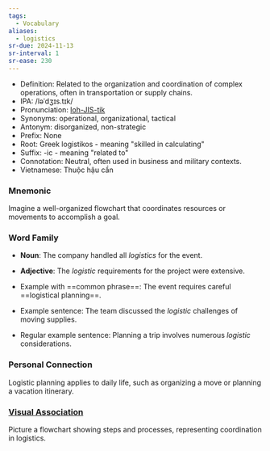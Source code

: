 ```yaml
---
tags:
  - Vocabulary
aliases:
  - logistics
sr-due: 2024-11-13
sr-interval: 1
sr-ease: 230
---
```


- Definition: Related to the organization and coordination of complex operations, often in transportation or supply chains.
- IPA: /ləˈdʒɪs.tɪk/
- Pronunciation: [loh-JIS-tik](https://www.google.com/search?q=how+to+pronounce+logistic)
- Synonyms: operational, organizational, tactical
- Antonym: disorganized, non-strategic
- Prefix: None
- Root: Greek logistikos - meaning "skilled in calculating"
- Suffix: -ic - meaning "related to"
- Connotation: Neutral, often used in business and military contexts.
- Vietnamese: Thuộc hậu cần

### Mnemonic

Imagine a well-organized flowchart that coordinates resources or movements to accomplish a goal.

### Word Family

- **Noun**: The company handled all *logistics* for the event.
- **Adjective**: The *logistic* requirements for the project were extensive.
  
- Example with ==common phrase==: The event requires careful ==logistical planning==.
- Example sentence: The team discussed the *logistic* challenges of moving supplies.
- Regular example sentence: Planning a trip involves numerous *logistic* considerations.

### Personal Connection

Logistic planning applies to daily life, such as organizing a move or planning a vacation itinerary.

### [Visual Association](https://www.google.com/search?tbm=isch&q=logistic)

Picture a flowchart showing steps and processes, representing coordination in logistics.
